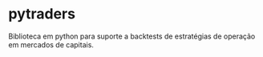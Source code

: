 # pytraders
Biblioteca em python para suporte a backtests de estratégias de operação em mercados de capitais.
